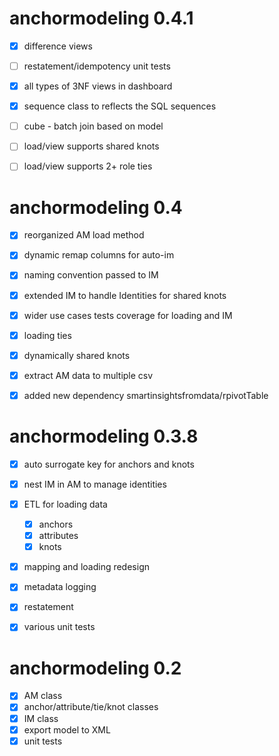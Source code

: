 # anchormodeling 0.4.1

- [x] difference views
- [ ] restatement/idempotency unit tests
- [x] all types of 3NF views in dashboard
- [x] sequence class to reflects the SQL sequences
- [ ] cube - batch join based on model
- [ ] load/view supports shared knots
- [ ] load/view supports 2+ role ties


# anchormodeling 0.4

- [x] reorganized AM load method
- [x] dynamic remap columns for auto-im
- [x] naming convention passed to IM
- [x] extended IM to handle Identities for shared knots
- [x] wider use cases tests coverage for loading and IM
- [x] loading ties
- [x] dynamically shared knots
- [x] extract AM data to multiple csv
- [x] added new dependency smartinsightsfromdata/rpivotTable


# anchormodeling 0.3.8

- [x] auto surrogate key for anchors and knots
- [x] nest IM in AM to manage identities
- [x] ETL for loading data
  - [x] anchors
  - [x] attributes
  - [x] knots
- [x] mapping and loading redesign
- [x] metadata logging
- [x] restatement
- [x] various unit tests


# anchormodeling 0.2

- [x] AM class
- [x] anchor/attribute/tie/knot classes
- [x] IM class
- [x] export model to XML
- [x] unit tests
